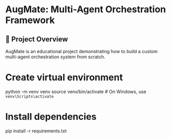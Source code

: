 # AugMate: Multi-Agent Orchestration Framework

## 🚀 Project Overview

AugMate is an educational project demonstrating how to build a custom multi-agent orchestration system from scratch.

# Create virtual environment
python -m venv venv
source venv/bin/activate  # On Windows, use `venv\Scripts\activate`

# Install dependencies
pip install -r requirements.txt